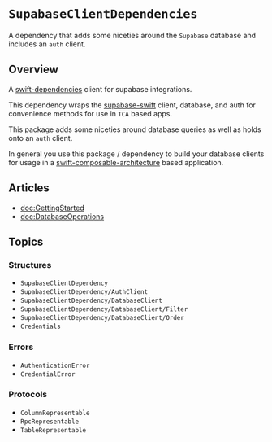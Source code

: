 # ``SupabaseClientDependencies``


A dependency that adds some niceties around the `Supabase` database and includes an `auth` client.

## Overview

A [swift-dependencies](https://github.com/pointfreeco/swift-dependencies) client for supabase integrations.

This dependency wraps the [supabase-swift](https://github.com/supabase-community/supabase-swift) client,
database, and auth for convenience methods for use in `TCA` based apps.

This package adds some niceties around database queries as well as holds onto an `auth` client.

In general you use this package / dependency to build your database clients for usage in a
 [swift-composable-architecture](https://github.com/pointfreeco/swift-composable-architecture) based application.


## Articles

- <doc:GettingStarted>
- <doc:DatabaseOperations>

## Topics

### Structures

- ``SupabaseClientDependency``
- ``SupabaseClientDependency/AuthClient``
- ``SupabaseClientDependency/DatabaseClient``
- ``SupabaseClientDependency/DatabaseClient/Filter``
- ``SupabaseClientDependency/DatabaseClient/Order``
- ``Credentials``

### Errors

-  ``AuthenticationError``
- ``CredentialError``

### Protocols

- ``ColumnRepresentable``
- ``RpcRepresentable``
- ``TableRepresentable``
